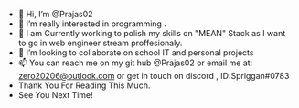 - 👋 Hi, I’m @Prajas02
- 👀 I’m really interested in programming  .
- 🌱 I am Currently working to polish my skills on "MEAN" Stack as I want to go in web engineer stream proffesionaly.
- 💞️ I’m looking to collaborate on school IT and personal projects
- 📫 You can reach me on my git hub @Prajas02 or email me at: zero20206@outlook.com or get in touch on discord , ID:Spriggan#0783
- Thank You For Reading This Much.
- See You Next Time!

<!---
Prajas02/Prajas02 is a ✨ special ✨ repository because its `README.md` (this file) appears on your GitHub profile.
You can click the Preview link to take a look at your changes.
--->
